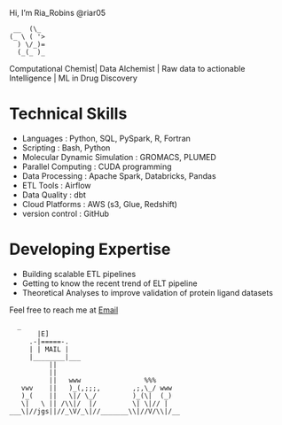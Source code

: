 Hi, I’m Ria_Robins @riar05  
```
 __  (\_ 
(_ \ ( '> 
  ) \/_)=
  (_(_ )_
```
  
  
  Computational Chemist| Data Alchemist | Raw data to actionable Intelligence | ML in Drug Discovery
  
# Technical Skills
- Languages : Python, SQL, PySpark, R, Fortran
- Scripting : Bash, Python
- Molecular Dynamic Simulation : GROMACS, PLUMED
- Parallel Computing : CUDA programming 
- Data Processing : Apache Spark, Databricks, Pandas
- ETL Tools : Airflow
- Data Quality : dbt
- Cloud Platforms : AWS (s3, Glue, Redshift)
- version control : GitHub
  
# Developing Expertise
- Building scalable ETL pipelines
- Getting to know the recent trend of ELT pipeline
- Theoretical Analyses to improve validation of protein ligand datasets


Feel free to reach me at 
[Email](mailto:ria5kattoor@gmail.com)
```
  _
       |E]
     .-|=====-.
     | | MAIL |   
     |________|___
          ||
          ||
          ||   www                %%%
   vwv    ||   )_(,;;;,        ,;,\_/ www
   )_(    ||   \|/ \_/         )_(\|  (_)
   \|   \ || /\\|/  |/         \| \|// | 
___\|//jgs||//_\V/_\|//_______\\|//V/\\|/__
```
                                                                           
